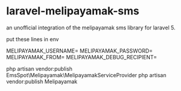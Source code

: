 # laravel-melipayamak-sms
an unofficial integration of the melipayamak sms library for laravel 5.

put these lines in env

MELIPAYAMAK_USERNAME=
MELIPAYAMAK_PASSWORD=
MELIPAYAMAK_FROM=
MELIPAYAMAK_DEBUG_RECIPIENT=

php artisan vendor:publish EmsSpot\Melipayamak\MelipayamakServiceProvider
php artisan vendor:publish Melipayamak